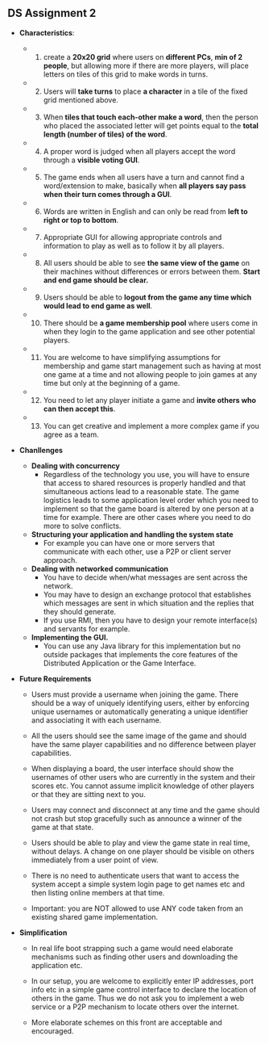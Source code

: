 ## DS Assignment 2

+ **Characteristics**: 
	- 1. create a **20x20 grid** where users on **different PCs**, **min of 2 people**, but allowing more if there are more players, will place letters on tiles of this grid to make words in turns.
	- 2. Users will **take turns** to place **a character** in a tile of the fixed grid mentioned above.
	- 3. When **tiles that touch each-other make a word**, then the person who placed the associated letter will get points equal to the **total length (number of tiles) of the word**.
	- 4. A proper word is judged when all players accept the word through a **visible voting GUI**.
	- 5. The game ends when all users have a turn and cannot find a word/extension to make, basically when **all players say pass when their turn comes through a GUI**.
	- 6. Words are written in English and can only be read from **left to right or top to bottom**. 
	- 7. Appropriate GUI for allowing appropriate controls and information to play as well as to follow it by all players.
	- 8. All users should be able to see **the same view of the game** on their machines without differences or errors between them. **Start and end game should be clear.**
	- 9. Users should be able to **logout from the game any time which would lead to end game as well**.
	- 10. There should be **a game membership pool** where users come in when they login to the game application and see other potential players. 
	- 11. You are welcome to have simplifying assumptions for membership and game start management such as having at most one game at a time and not allowing people to join games at any time but only at the beginning of a game. 
	- 12. You need to let any player initiate a game and **invite others who can then accept this**.
	- 13. You can get creative and implement a more complex game if you agree as a team. 


+ **Chanllenges**
	- **Dealing with concurrency** 
		- Regardless of the technology you use, you will have to ensure that access to shared resources is properly handled and that simultaneous actions lead to a reasonable state. The game logistics leads to some application level order which you need to implement so that the game board is altered by one person at a time for example. There are other cases where you need to do more to solve conflicts.
	- **Structuring your application and handling the system state** 
		- For example you can have one or more servers that communicate with each other, use a P2P or client server approach.
	- **Dealing with networked communication** 
		- You have to decide when/what messages are sent across the network. 
		- You may have to design an exchange protocol that establishes which messages are sent in which situation and the replies that they should generate. 
		- If you use RMI, then you have to design your remote interface(s) and servants for example.
	- **Implementing the GUI.** 
		- You can use any Java library for this implementation but no outside packages that implements the core features of the Distributed Application or the Game Interface.


+ **Future Requirements**
	- Users must provide a username when joining the game. There should be a way of uniquely identifying users, either by enforcing unique usernames or automatically generating a unique identifier and associating it with each username. 
	- All the users should see the same image of the game and should have the same player capabilities and no difference between player capabilities.
	- When displaying a board, the user interface should show the usernames of other users who are currently in the system and their scores etc. You cannot assume implicit knowledge of other players or that they are sitting next to you.
	- Users may connect and disconnect at any time and the game should not crash but stop gracefully such as announce a winner of the game at that state.
	- Users should be able to play and view the game state in real time, without delays. A change on one player should be visible on others immediately from a user point of view.

	- There is no need to authenticate users that want to access the system accept a simple system login page to get names etc and then listing online members at that time.

	- Important: you are NOT allowed to use ANY code taken from an existing shared game implementation.

+ **Simplification**
	- In real life boot strapping such a game would need elaborate mechanisms such as finding other users and downloading the application etc.

	- In our setup, you are welcome to explicitly enter IP addresses, port info etc in a simple game control interface to declare the location of others in the game. Thus we do not ask you to implement a web service or a P2P mechanism to locate others over the internet.

	- More elaborate schemes on this front are acceptable and encouraged.

